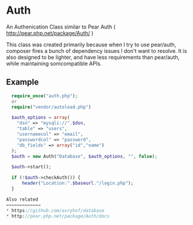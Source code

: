 Auth
====

An Authenication Class similar to Pear Auth ( http://pear.php.net/package/Auth/ )

This class was created primarily because when I try to use pear/auth, composer fires a bunch of dependency issues I don't want to resolve. It is also designed to be lighter, and have less requirements than pear/auth, while maintaining somcompatible APIs.

Example
-------
```php
  require_once("auth.php");
  or
  require("vendor/autoload.php")

  $auth_options = array(
    "dsn" => "mysqli://".$dsn,
    "table" => "users",
    "usernamecol" => "email",
    "passwordcol" => "password",
    "db_fields" => array("id","name")
  );
  $auth = new Auth("Database", $auth_options, "", false);

  $auth->start();

  if (!$auth->checkAuth()) {
      header("Location:".$baseurl."/login.php");
  }

Also related
=============
* https://github.com/avryhof/database
* http://pear.php.net/package/Auth/docs